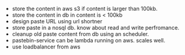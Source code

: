 
* store the content in aws s3 if content is larger than 100kb.
* store the content in db in content is < 100kb
* design paste URL using url shortner
* store paste in a nosql db. know about read and write perfromance.
* cleanup old paste content from db using an scheduler.
* pastebin-service can be lambda running on aws. scales well.
* use loadbalancer from aws
